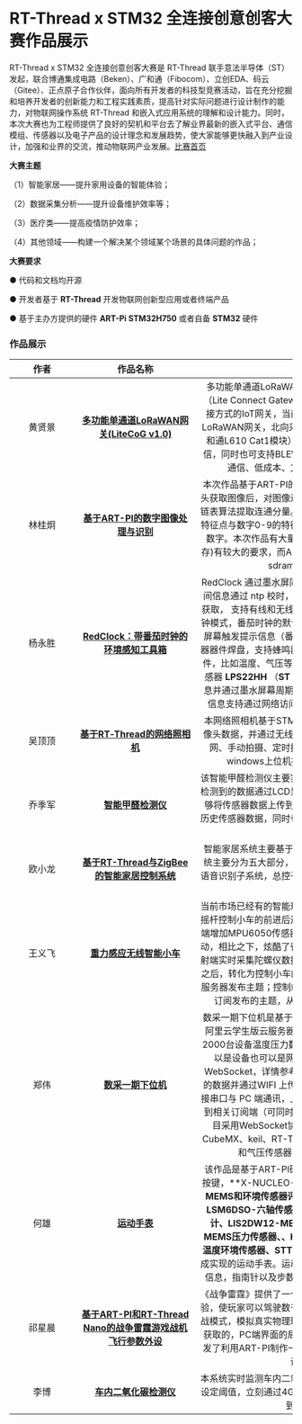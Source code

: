 # RT-Thread x STM32 全连接创意创客大赛作品展示

RT-Thread x STM32 全连接创意创客大赛是 RT-Thread 联手意法半导体（ST）发起，联合博通集成电路（Beken）、广和通（Fibocom）、立创EDA、码云（Gitee）、正点原子合作伙伴，面向所有开发者的科技型竞赛活动，旨在充分挖掘和培养开发者的创新能力和工程实践素质，提高针对实际问题进行设计制作的能力，对物联网操作系统 RT-Thread 和嵌入式应用系统的理解和设计能力。同时，本次大赛也为工程师提供了良好的契机和平台去了解业界最新的嵌入式平台、通信模组、传感器以及电子产品的设计理念和发展趋势，使大家能够更快融入到产业设计，加强和业界的交流，推动物联网产业发展。[比赛首页](https://www.cirmall.com/activities/rt-thread2020)

**大赛主题**

（1）智能家居——提升家用设备的智能体验；

（2）数据采集分析——提升设备维护效率等；

（3）医疗类——提高疫情防护效率；

（4）其他领域——构建一个解决某个领域某个场景的具体问题的作品；

**大赛要求**

● 代码和文档均开源

● 开发者基于 **RT-Thread** 开发物联网创新型应用或者终端产品

● 基于主办方提供的硬件 **ART-Pi STM32H750** 或者自备 **STM32** 硬件

### 作品展示

|<div style="width:100px">作者</div>| <div style="width:200px">作品名称</div> | <div style="width:400px">作品简介</div> | <div style="width:100px">代码地址</div> |
| :----: | :-------------------------------------------: | :----------------------------------------------------------: | :-----------------------------------: |
| 黄贤景 | [**多功能单通道LoRaWAN网关(LiteCoG v1.0)**]() | 多功能单通道LoRaWAN网关(LiteCoG v1.0)	LiteCoG（Lite Connect Gateway）是一款小型的、支持多种连接方式的IoT网关，当前的主体功能是一个单\双通道的LoRaWAN网关，北向采用以太网\WiFi\4G Cat1**（广和通L610 Cat1模块）**连接，南向通信采用LoRa通信，同时也可支持BLE\RS485等连接方式，具有远距离通信、低成本、方便部署、易扩展等特性。 | [地址](https://gitee.com/forest-rain/litecog) |
| 林桂炯 |      [**基于ART-PI的数字图像处理与识别**](https://www.cirmall.com/circuit/22393)      | 本次作品基于ART-PI的数字图像处理与识别，通过摄像头获取图像后，对图像进行灰度、二值化等处理，再通过链表算法提取连通分量。最后通过对图像的切割提取图像特征点与数字0-9的特征进行比对，从而得到当前的识别数字。本次作品有大量的处理运算，对CPU和RAM(内存)有较大的要求，而ART-Pi的480MHz主频和32MB的sdram完全足以胜任。 | [地址](https://gitee.com/colin2135/art_pi_number_recognition) |
| 杨永胜 |   [**RedClock：带番茄时钟的环境感知工具箱**](https://www.cirmall.com/circuit/22366)   | RedClock 通过墨水屏同步显示时间、天气信息图标（时间信息通过 ntp 校时，天气信息通过 js 语言从和风天气获取， 支持有线和无线 wifi 网络连接）,一键切换番茄时钟模式，番茄时钟的默认周期是 25 分钟，时间到时通过屏幕触发提示信息（番茄变为红色）,同时预留贴片蜂鸣器器件焊盘，支持蜂鸣器报警提示（可以关联多个报警事件，比如温度、气压等超过阈值报警），通过外接气压传感器 **LPS22HH** （**ST** **气压传感器** ）获取温度和气压信息并通过墨水屏幕周期性显示,时间、天气、温度和气压信息支持通过网络访问 ART-Pi 的设备 IP 同步显示。 | [地址](https://gitee.com/iysheng/redclock) |
|吴顶顶|[**基于RT‐Thread的网络照相机**](https://www.cirmall.com/circuit/22342)|本网络照相机基于STM32H7+RTThread平台，采集摄像头数据，并通过无线网络传送到服务器，提供SD卡配网、手动拍摄、定时拍摄、照片推送等功能，并提供windows上位机提供控制和照片显示功能。|[上位机](https://gitee.com/wudding/net-camera_device)<br>[下位机](https://gitee.com/wudding/net-camera_terminal)|
|乔季军|[**智能甲醛检测仪**](https://www.cirmall.com/circuit/22333)|该智能甲醛检测仪主要实现甲醛检测及温湿度检测功能，检测到的数据通过LCD显示屏实时的显示出来，同时还能够将传感器数据上传到ONENET物联网平台，用来记录历史传感器数据，同时也能够利用这些数据信息和其他设备联动。|[地址](https://gitee.com/piaoxuebingfeng/art-pi-hcho)|
|欧小龙|[**基于RT-Thread与ZigBee的智能家居控制系统**](https://www.cirmall.com/circuit/22358)|智能家居系统主要基于RT-thread与ZigBee开发，该系统主要分为五大部分，ZigBee无线传感器监控子系统，语音识别子系统，总控子系统，网关子系统，云端监控子系统。|[地址](https://gitee.com/ouxiaolong/smart-home)|
|王义飞|[**重力感应无线智能小车**](https://www.cirmall.com/circuit/22311)|当前市场已经有的智能玩具小车多为通过遥控，按键或者摇杆控制小车的前进后退，本设计基于此基础上，在控制端增加MPU6050传感器，通过陀螺仪数据控制小车的移动，相比之下，炫酷了很多，像手机玩赛车游戏一般。发射端实时采集陀螺仪数据，判断当前数据状态，处理完成之后，转化为控制小车的指令，通过MQTT协议+onenet服务器发布主题；控制端同样通过MQTT+onenet服务器订阅发布的主题，从而实现控制小车动向的功能。|[地址](https://github.com/Mr-Wyff/RTT-ALLConnect_Code)|
|郑伟|[**数采一期下位机**](https://www.cirmall.com/circuit/22180)|数采一期下位机是基于ART-PI开发板开发，服务器采用阿里云学生版云服务器ECS，单机器部署支持每秒采集2000台设备温度压力数据，连接对象（下称下位机）可以是设备也可以是网关（连接协议目前仅支持基于WebSocket，详情参考SocketIO），下位机采集或汇总的数据并通过WIFI 上传云端远程实时监视，也可本地连接串口与 PC 端通讯，上位机通过自定义解析数据后展示到相关订阅端（可同时同步到多个Android手机）。本项目采用WebSocket协议进行设备与云端互联，融合CubeMX、keil、RT-Thread Nano的同时提供OTA功能和气压传感器（**LPS22HH**）的示例。|[服务端](https://gitee.com/iot20201001/service_rtt.git)<br>[管理端](https://gitee.com/iot20201001/service_admin.git)<br>[设备端](https://gitee.com/iot20201001/device.git)<br>[移动端](https://gitee.com/iot20201001/mobile.git)|
|何雄|[**运动手表**](https://www.cirmall.com/circuit/22378)|该作品是基于ART-PI硬件平台，外接OLED，蜂鸣器，按键，**X-NUCLEO-IKS01A3传感器套件（**一款运动MEMS和环境传感器评估板，板载6个MEMS传感器：LSM6DSO-六轴传感器、LIS2MDL-MEMS-3D磁力计、LIS2DW12-MEMS 3D加速度计、LPS22HH-MEMS压力传感器、、HTS221-电容式数字相对湿度和温度环境传感器、STTS751-高精度温度传感器**）**完成实现的运动手表。运动手表应该能够兼顾温湿度，气压信息，指南针以及步数等，能够实时监控环境的状态。|[地址](https://gitee.com/hehung/travel-watch--rt--thread)|
|祁星晨|[**基于ART-PI和RT-Thread Nano的战争雷霆游戏战机飞行参数外设**](https://www.cirmall.com/circuit/22228)|《战争雷霆》提供了一个非常详细和个性化的载具驾驶体验，使玩家可以驾驶数千种不同型号的海陆空载具，在空战模式，模拟真实物理环境状态下的飞行参数是需要及时获取的，PC端界面的局限性，不便直观的查看，因此萌发了利用ART-PI制作一款可方便查看飞行时仪表数据外设的兴趣。|[地址](https://gitee.com/lebment/rtt_full_connect_contest)|
|李博|[**车内二氧化碳检测仪**](https://www.cirmall.com/circuit/22343)|本系统实时监测车内二氧化碳浓度，当二氧化碳浓度高于设定阈值，立刻通过4G Cat1模块报警，用户通过微信收到报警信息。|[地址](https://gitee.com/iot_camp/kits_car_safety_device)|


